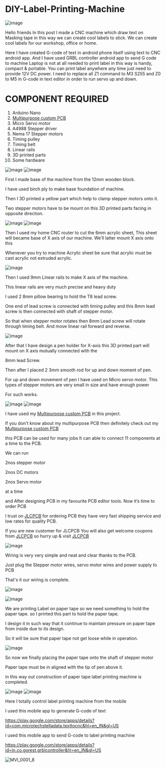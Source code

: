 # DIY-Label-Printing-Machine

![image](https://user-images.githubusercontent.com/19898602/185733916-70120dc5-efc2-424a-809e-5a1b4a5e91db.png)


Hello friends 
In this post I made a CNC machine which draw text on Masking tape in this way we can create cool labels to stick.
We can create cool labels for our workshop, office or home.

Here I have created G-code of text in android phone itself using text to CNC android app.
And I have used GRBL controller android app to send G code to machine 
Laptop is not at all needed to print label in this way is handy, compact & portable. You can print label anywhere any time just need to provide 12V DC power.
I need to replace all Z1 command to M3 S255 and Z0 to M5 in G-code in text editor in order to run servo up and down.

# COMPONENT REQUIRED

1. Arduino Nano
2. [Multipurpose custom PCB](https://oshwlab.com/sharmaz747/multipurpose-pcb_copy_copy_copy)
3. Micro Servo motor
4. A4988 Stepper driver
5. Nema 17 Stepper motors
6. Timing pulley
7. Timing belt
8. Linear rails
9. 3D printed parts 
10. Some hardware


![image](https://user-images.githubusercontent.com/19898602/185774503-977b8654-0069-41df-bad8-9707fc8d942e.png)
![image](https://user-images.githubusercontent.com/19898602/185774511-fcaf497a-b15d-4df1-a0d7-1e09d0545691.png)

First I made base of the machine from the 12mm wooden block.

I have used birch ply to make base foundation of machine.

Then I 3D printed a yellow part which help to clamp stepper motors onto it.

Two stepper motors have to be mount on this 3D printed parts facing in opposite direction.


![image](https://user-images.githubusercontent.com/19898602/185774559-f6516677-65a0-408b-af51-4901388a3a1d.png)
![image](https://user-images.githubusercontent.com/19898602/185774640-380a5637-dd06-4146-b4d3-d58d702df963.png)


Then I used my home CNC router to cut the 6mm acrylic sheet, This sheet will became base of X axis of our machine.
We’ll latter mount X axis onto this 

Whenever you try to machine Acrylic sheet be sure that acrylic must be cast acrylic not extruded acrylic.

![image](https://user-images.githubusercontent.com/19898602/185774649-57a633cb-564e-4c1b-b697-f7f729776f22.png)

Then I used 9mm Linear rails to make X axis of the machine.

This linear rails are very much precise and heavy duty 

I used 2 8mm pillow bearing to hold the T8 lead screw. 

One end of lead screw is connected with timing pulley and this 8mm lead screw is then connected with shaft of stepper motor.

So that when stepper motor rotates then 8mm Lead screw will rotate through timing belt. And move linear rail forward and reverse.


![image](https://user-images.githubusercontent.com/19898602/185774727-fa4f615e-f16f-4610-905e-51005b7441e3.png)


After that I have design a pen holder for X-axis this 3D printed part will mount on X axis mutually connected with the 

8mm lead Screw.

Then after I placed 2 3mm smooth rod for up and down moment of pen.

For up and down movement of pen I have used on Micro servo motor. This types of stepper motors are very small in size and have enough power 

For such works.



![image](https://user-images.githubusercontent.com/19898602/185774837-84a72ca6-bfcd-41d5-993b-943b6a43d611.png)
![image](https://user-images.githubusercontent.com/19898602/185774853-cc9ffe7f-6cf1-4b83-9495-56a57e635991.png)


I have used my [Multipurpose custom PCB](https://oshwlab.com/sharmaz747/multipurpose-pcb_copy_copy_copy) in this project.

If you don't know about my multipurpose PCB then definitely check out my [Multipurpose custom PCB](https://oshwlab.com/sharmaz747/multipurpose-pcb_copy_copy_copy)

this PCB can be used for many jobs It can able to connect 11 components at a time to the PCB. 

We can run 

2nos stepper motor

2nos DC motors

2nos Servo motor

at a time 

and After designing PCB in my favourite PCB editor tools. Now it’s time to order PCB

I trust on [JLCPCB](https://jlcpcb.com/IAT ) for ordering PCB they have very fast shipping service and low rates for quality PCB.

If you are new customer for JLCPCB You will also get welcome coupons from [JLCPCB](https://jlcpcb.com/IAT ) so hurry up & visit [JLCPCB](https://jlcpcb.com/IAT )


![image](https://user-images.githubusercontent.com/19898602/185774980-a90d76c3-e7c0-4ebc-8b69-779d435e431b.png)

Wiring is very very simple and neat and clear thanks to the PCB.

Just plug the Stepper motor wires, servo motor wires and power supply to PCB

That's it our wiring is complete. 

![image](https://user-images.githubusercontent.com/19898602/185775032-172ed960-53a4-446b-9687-df4d6cf92e94.png)

![image](https://user-images.githubusercontent.com/19898602/185775038-c3277058-79d4-4956-8d36-6021c8b56aa4.png)


We are printing Label on paper tape so we need something to hold the paper tape. so I printed this part to hold the paper tape.


I design it in such way that it continue to maintain pressure on paper tape from inside due to its design. 

So it will be sure that paper tape not get loose while in operation. 

![image](https://user-images.githubusercontent.com/19898602/185775126-183d75f8-25b1-477d-8a5b-58458d47d97e.png)

So now we finally placing the paper tape onto the shaft of stepper motor 

Paper tape must be in aligned with the tip of pen above it.

in this way out construction of paper tape label printing machine is completed.

![image](https://user-images.githubusercontent.com/19898602/185775185-65de3e14-7d69-4f0e-b1dd-08e811ec6b63.png)
![image](https://user-images.githubusercontent.com/19898602/185775194-cf7108c8-7b5c-444a-8e6b-1b8d6e39ff09.png)

Here I totally control label printing machine from the mobile 

I used this mobile app to generate G-code of text 

https://play.google.com/store/apps/details?id=com.microtechstelladata.texttocnc&hl=en_IN&gl=US


I used this mobile app to send G-code to label printing machine

https://play.google.com/store/apps/details?id=in.co.gorest.grblcontroller&hl=en_IN&gl=US


![MVI_0001_8](https://user-images.githubusercontent.com/19898602/185775287-492abc69-5a35-4389-a524-83e72f01c600.gif)








